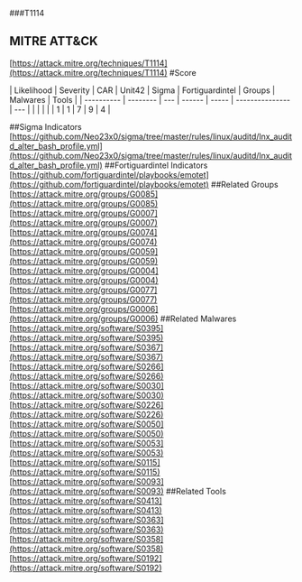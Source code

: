 ###T1114
## MITRE ATT&CK
[https://attack.mitre.org/techniques/T1114](https://attack.mitre.org/techniques/T1114)
#Score

| Likelihood | Severity | CAR | Unit42 | Sigma | Fortiguardintel | Groups | Malwares | Tools |
| ---------- | -------- | --- | ------ | ----- | --------------- | ---  |
 |   |   |   |   | 1 | 1 | 7 | 9 | 4 |

##Sigma Indicators
[https://github.com/Neo23x0/sigma/tree/master/rules/linux/auditd/lnx_auditd_alter_bash_profile.yml](https://github.com/Neo23x0/sigma/tree/master/rules/linux/auditd/lnx_auditd_alter_bash_profile.yml)
[]()
##Fortiguardintel Indicators
[https://github.com/fortiguardintel/playbooks/emotet](https://github.com/fortiguardintel/playbooks/emotet)
[]()
##Related Groups
[https://attack.mitre.org/groups/G0085](https://attack.mitre.org/groups/G0085)
[https://attack.mitre.org/groups/G0007](https://attack.mitre.org/groups/G0007)
[https://attack.mitre.org/groups/G0074](https://attack.mitre.org/groups/G0074)
[https://attack.mitre.org/groups/G0059](https://attack.mitre.org/groups/G0059)
[https://attack.mitre.org/groups/G0004](https://attack.mitre.org/groups/G0004)
[https://attack.mitre.org/groups/G0077](https://attack.mitre.org/groups/G0077)
[https://attack.mitre.org/groups/G0006](https://attack.mitre.org/groups/G0006)
[]()
##Related Malwares
[https://attack.mitre.org/software/S0395](https://attack.mitre.org/software/S0395)
[https://attack.mitre.org/software/S0367](https://attack.mitre.org/software/S0367)
[https://attack.mitre.org/software/S0266](https://attack.mitre.org/software/S0266)
[https://attack.mitre.org/software/S0030](https://attack.mitre.org/software/S0030)
[https://attack.mitre.org/software/S0226](https://attack.mitre.org/software/S0226)
[https://attack.mitre.org/software/S0050](https://attack.mitre.org/software/S0050)
[https://attack.mitre.org/software/S0053](https://attack.mitre.org/software/S0053)
[https://attack.mitre.org/software/S0115](https://attack.mitre.org/software/S0115)
[https://attack.mitre.org/software/S0093](https://attack.mitre.org/software/S0093)
[]()
##Related Tools
[https://attack.mitre.org/software/S0413](https://attack.mitre.org/software/S0413)
[https://attack.mitre.org/software/S0363](https://attack.mitre.org/software/S0363)
[https://attack.mitre.org/software/S0358](https://attack.mitre.org/software/S0358)
[https://attack.mitre.org/software/S0192](https://attack.mitre.org/software/S0192)
[]()
